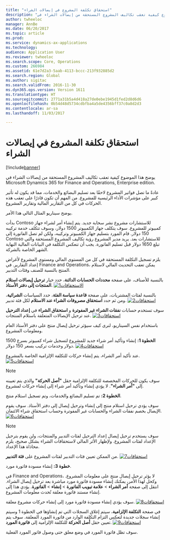 ```yaml
---
title: "استحقاق تكلفة المشروع في إيصالات الشراء"
description: "يوضح هذا الموضوع كيفية تعقب تكاليف المشروع المستحقة من إيصالات الشراء في Microsoft Dynamics 365 for Finance and Operations, Enterprise edition."
author: twheeloc
manager: AnnBe
ms.date: 06/20/2017
ms.topic: article
ms.prod: 
ms.service: dynamics-ax-applications
ms.technology: 
audience: Application User
ms.reviewer: twheeloc
ms.search.scope: Core, Operations
ms.custom: 266984
ms.assetid: 61e7d2a3-5aab-4113-bccc-213f932885d2
ms.search.region: Global
ms.author: sigitac
ms.search.validFrom: 2016-11-30
ms.dyn365.ops.version: Version 1611
ms.translationtype: HT
ms.sourcegitcommit: 2771a31b5a4d418a27de0ebe1945d1fed2d8d6d6
ms.openlocfilehash: 0b54d48d5734cdbfba4a5de4356bff37c0a8d2d3
ms.contentlocale: ar-sa
ms.lasthandoff: 11/03/2017

---
```


# <a name="project-cost-accrual-on-purchase-receipts"></a>استحقاق تكلفة المشروع في إيصالات الشراء

[!include[banner](../includes/banner.md)]


يوضح هذا الموضوع كيفية تعقب تكاليف المشروع المستحقة من إيصالات الشراء في Microsoft Dynamics 365 for Finance and Operations, Enterprise edition. 

عادةً ما تصل فواتير المشروع لاحقًا بعد تسليم البضائع والخدمات، مما قد يكون له تأثير كبير على مؤشرات الأداء الرئيسية للمشروع. من المهم أن تكون قادرًا على تعقب هذه الحركات في كل من التقارير المالية وتقارير المشروع.

يوضح سيناريو المثال التالي هذا الأمر. 

بدأت Contoso للاستشارات مشروع نشر سحابة جديد. يتم إنشاء أمر لشراء جهاز كمبيوتر للمشروع. سوف يتكلف جهاز الكمبيوتر 1500 دولار، وسوف تتكلف خدمة تركيبه 150 دولار. قام المورد بتسليم جهاز الكمبيوتر وتركيبه، ولكن لم تصل الفاتورة إلى Contoso للاستشارات بعد. يريد مدير المشروع رؤية تكاليف المشروع المستحقة والتي تبلغ 1650 دولار قبل تسليم الفاتورة. يجب أن تنعكس التكلفة في البيانات المالية النهاية الشهر الخاصة بالشركة. 

يلزم تسجيل التكلفة المستحقة في كل من المستوى المالي ومستوى المشروع لأغراض إعداد التقارير. في Finance and Operations، يمكن تعقب التحديث المالي لاستلام المنتج بالنسبة للصنف وفئات التدبير. 

بالنسبة للأصناف، على صفحة **محددات الحسابات الدائنة**، حدد خيار **ترحيل إيصالات استلام المنتجات إلى دفتر الأستاذ**.
[![الاستحقاقات1](./media/accruals1-1024x409.png)](./media/accruals1.png) 

بالنسبة لفئات المشتريات، على صفحة **قاعدة سياسة الفئة**، حدد السياسات **الشرائية**، ومن ثم حدد **استحقاق مصروفات الشراء عند الاستلام** لكل فئة تدبير.
[![استحقاقات2](./media/accruals2-1024x569.png)](./media/accruals2.png) 

سوف تستخدم حسابات **نفقات الشراء غير المفوترة** و **استحقاق الشراء** في **إعداد الترحيل** عند ترحيل الإيصالات المتعلقة باستلام المنتجات.
[![استحقاقات3](./media/accruals3-1024x429.png)](./media/accruals3.png) 

باستخدام نفس السيناريو، لنرى كيف سيؤثر ترحيل إيصال منتج على دفتر الأستاذ العام ومعلومات المشروع. 

**الخطوة 1:** إنشاء وتأكيد أمر شراء جديد للمشروع لتسجيل شراء كمبيوتر بسرع 1500 دولار وخدمات تركيب بسعر 150 دولار.
[![استحقاقات4](./media/accruals4-1024x497.png)](./media/accruals4.png) 

عند تأكيد أمر الشراء، يتم إنشاء حركات للتكلفة الإلزامية الخاصة بالمشروع. 
[![استحقاقات5](./media/accruals5-1024x219.png)](./media/accruals5.png) 

> [!NOTE]
> سوف يكون للحركات المخصصة للتكلفة الإلزامية حقل **"أصل الحركة"** والذي يتم تعيينه إلى **"أمر الشراء"**. لا يؤدي إنشاء وتأكيد أمر شراء إلى إنشاء حركات لمشروع. 

**الخطوة 2:** تم تسليم البضائع والخدمات، وتم تسجيل استلام منتج. 

سوف يؤدي ترحيل استلام منتج إلى إنشاء وترحيل إيصال إلى دفتر الأستاذ. سوف يقوم الإيصال بخصم نفقات الشراء والحسابات غير المفوترة وحساب استحقاق شراء الائتمان. 
[![استحقاقات6](./media/accruals6-1024x214.png)](./media/accruals6.png)

> [!NOTE]
> سوف يستخدم ترحيل إيصال إعداد الترحيل لفئات التدبير والمنتجات، ولن يقوم بترحيل الإعداد لفئات المشروع. ولإظهار الأثر المالي لاستحقاقات الشراء بشكل صحيح، يلزم محاذاة هذا الإعداد. 

من الممكن تعيين فئات التدبير لفئات المشروع على **فئة التدبير**.
[![استحقاقات7](./media/accruals7-1024x390.png)](./media/accruals7.png)

**خطوة 3:** إنشاء مسودة فاتورة مورد. 

في Finance and Operations، لا يؤثر ترحيل إيصال منتج على معلومات المشروع. وكحل لهذا الأمر، يمكنك إنشاء مسودة فاتورة مورد مباشرة بعد ترحيل إيصال الشراء. انتقل إلى صفحة **أمر الشراء** &gt; **علامة تبويب الفاتورة** &gt; **إنشاء** &gt; **الفاتورة**. يؤدي هذا إلى إنشاء مستند فاتورة معلقة تُحدث معلومات المشروع. 

سوف يؤدي إنشاء مسودة فاتورة مورد إلى إنشاء حركات مشروع معلقة. 
[![استحقاقات8](./media/accruals8-1024x225.png)](./media/accruals8.png) 

في صفحة **التكلفة الإلزامية**، سيتم إغلاق السجلات التي تم إنشاؤها في الخطوة 1 وسيتم إنشاء سجلات جديدة لتعكس التزام التكلفة الوارد من فاتورة المورد المعلقة. سوف يتم تعيين حقل **أصل الحركة** للتكلفة الإلزامية إلى **فاتورة المورد**.
[![استحقاقات9](./media/accruals9-1024x200.png)](./media/accruals9.png)

سوف تظل فاتورة المورد في وضع معلق حتى وصول فاتور المورد الفعلية.




